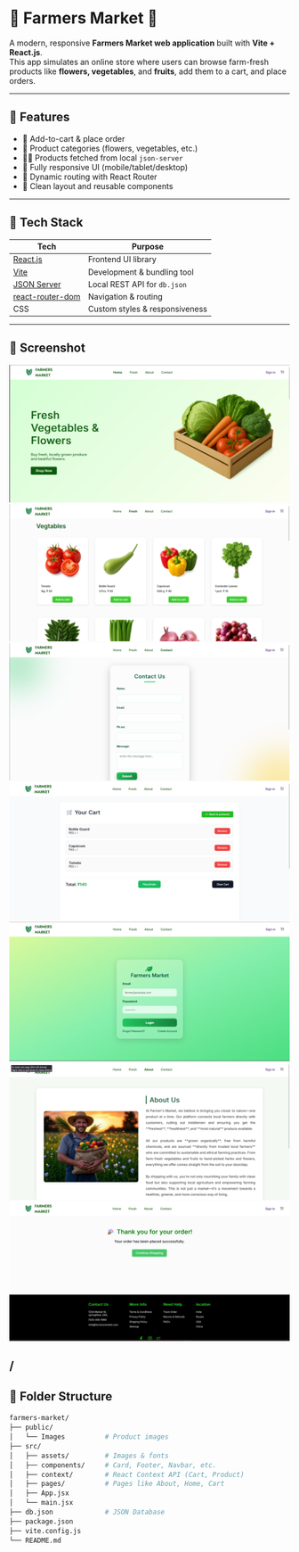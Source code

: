# 🥕 Farmers Market 🌽

A modern, responsive **Farmers Market web application** built with **Vite + React.js**.  
This app simulates an online store where users can browse farm-fresh products like **flowers, vegetables**, and **fruits**, add them to a cart, and place orders.

---

## 🚀 Features

- 🛒 Add-to-cart & place order
- 🌻 Product categories (flowers, vegetables, etc.)
- 🧑‍🌾 Products fetched from local `json-server`
- 📱 Fully responsive UI (mobile/tablet/desktop)
- 🔄 Dynamic routing with React Router
- 💚 Clean layout and reusable components

---

## 🧰 Tech Stack

| Tech                                                   | Purpose                        |
| ------------------------------------------------------ | ------------------------------ |
| [React.js](https://reactjs.org/)                       | Frontend UI library            |
| [Vite](https://vitejs.dev/)                            | Development & bundling tool    |
| [JSON Server](https://github.com/typicode/json-server) | Local REST API for `db.json`   |
| [react-router-dom](https://reactrouter.com/)           | Navigation & routing           |
| CSS                                                    | Custom styles & responsiveness |

---

## 📸 Screenshot

![Farmers Market Screenshot](./images/home.png)
![Farmers Market Screenshot](./images/product.png)
![Farmers Market Screenshot](./images/contact.png)
![Farmers Market Screenshot](./images/cart.png)
![Farmers Market Screenshot](./images/signin.png)
![Farmers Market Screenshot](./images/about.png)
![Farmers Market Screenshot](./images/order.png)

/
---

## 📂 Folder Structure

```bash
farmers-market/
├── public/
│   └── Images          # Product images
├── src/
│   ├── assets/         # Images & fonts
│   ├── components/     # Card, Footer, Navbar, etc.
│   ├── context/        # React Context API (Cart, Product)
│   ├── pages/          # Pages like About, Home, Cart
│   ├── App.jsx
│   └── main.jsx
├── db.json             # JSON Database
├── package.json
├── vite.config.js
└── README.md

```
